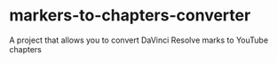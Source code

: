 # markers-to-chapters-converter
A project that allows you to convert DaVinci Resolve marks to YouTube chapters
